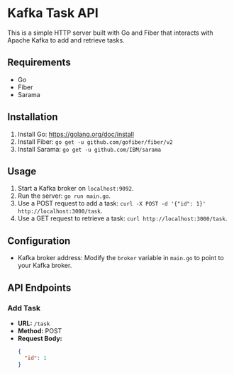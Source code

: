 # Kafka Task API

This is a simple HTTP server built with Go and Fiber that interacts with Apache Kafka to add and retrieve tasks.

## Requirements

- Go
- Fiber
- Sarama

## Installation

1. Install Go: https://golang.org/doc/install
2. Install Fiber: `go get -u github.com/gofiber/fiber/v2`
3. Install Sarama: `go get -u github.com/IBM/sarama`

## Usage

1. Start a Kafka broker on `localhost:9092`.
2. Run the server: `go run main.go`.
3. Use a POST request to add a task: `curl -X POST -d '{"id": 1}' http://localhost:3000/task`.
4. Use a GET request to retrieve a task: `curl http://localhost:3000/task`.

## Configuration

- Kafka broker address: Modify the `broker` variable in `main.go` to point to your Kafka broker.

## API Endpoints

### Add Task

- **URL:** `/task`
- **Method:** POST
- **Request Body:**
  ```json
  {
    "id": 1
  }
  ```
